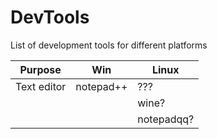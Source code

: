 # DevTools
List of development tools for different platforms

|Purpose|Win|Linux|
|-------|---|-----|
|Text editor|notepad++|???|
|||wine?|
|||notepadqq?|
